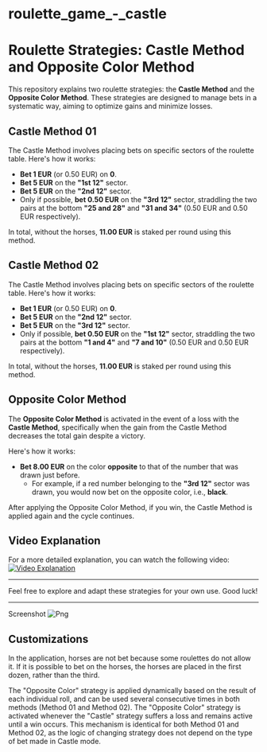 # roulette_game_-_castle
# Roulette Strategies: Castle Method and Opposite Color Method

This repository explains two roulette strategies: the **Castle Method** and the **Opposite Color Method**. These strategies are designed to manage bets in a systematic way, aiming to optimize gains and minimize losses.

## Castle Method 01

The Castle Method involves placing bets on specific sectors of the roulette table. Here's how it works:

- **Bet 1 EUR** (or 0.50 EUR) on **0**.
- **Bet 5 EUR** on the **"1st 12"** sector.
- **Bet 5 EUR** on the **"2nd 12"** sector.
- Only if possible, **bet 0.50 EUR** on the **"3rd 12"** sector, straddling the two pairs at the bottom **"25 and 28"** and **"31 and 34"** (0.50 EUR and 0.50 EUR respectively).

In total, without the horses, **11.00 EUR** is staked per round using this method.

## Castle Method 02

The Castle Method involves placing bets on specific sectors of the roulette table. Here's how it works:

- **Bet 1 EUR** (or 0.50 EUR) on **0**.
- **Bet 5 EUR** on the **"2nd 12"** sector.
- **Bet 5 EUR** on the **"3rd 12"** sector.
- Only if possible, **bet 0.50 EUR** on the **"1st 12"** sector, straddling the two pairs at the bottom **"1 and 4"** and **"7 and 10"** (0.50 EUR and 0.50 EUR respectively).

In total, without the horses, **11.00 EUR** is staked per round using this method.

## Opposite Color Method

The **Opposite Color Method** is activated in the event of a loss with the **Castle Method**, specifically when the gain from the Castle Method decreases the total gain despite a victory.

Here's how it works:

- **Bet 8.00 EUR** on the color **opposite** to that of the number that was drawn just before. 
  - For example, if a red number belonging to the **"3rd 12"** sector was drawn, you would now bet on the opposite color, i.e., **black**.

After applying the Opposite Color Method, if you win, the Castle Method is applied again and the cycle continues.

## Video Explanation

For a more detailed explanation, you can watch the following video:  
[![Video Explanation](https://img.youtube.com/vi/VPmbUqGtrOY/0.jpg)](https://www.youtube.com/watch?v=VPmbUqGtrOY)

---

Feel free to explore and adapt these strategies for your own use. Good luck!

---

Screenshot
![Png](https://i.ibb.co/Qx38y4m/Immagine-2025-04-16-234336.png)

## Customizations

In the application, horses are not bet because some roulettes do not allow it.
If it is possible to bet on the horses, the horses are placed in the first dozen, rather than the third.

The "Opposite Color" strategy is applied dynamically based on the result of each individual roll, and can be used several consecutive times in both methods (Method 01 and Method 02).
The "Opposite Color" strategy is activated whenever the "Castle" strategy suffers a loss and remains active until a win occurs. This mechanism is identical for both Method 01 and Method 02, as the logic of changing strategy does not depend on the type of bet made in Castle mode.
